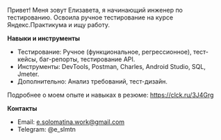 Привет! Меня зовут Елизавета, я начинающий инженер по тестированию. Освоила ручное тестирование на курсе Яндекс.Практикума и ищу работу.

**Навыки и инструменты**
 - Тестирование: Ручное (функциональное, регрессионное), тест-кейсы, баг-репорты, тестирование API.
 - Инструменты: DevTools, Postman, Charles, Android Studio, SQL, Jmeter.
 - Дополнительно: Анализ требований, тест-дизайн.

Подробнее о моем опыте и навыках в резюме: https://clck.ru/3J4Grg

**Контакты**
 - Email: e.solomatina.work@gmail.com
 - Telegram: @e_slmtn
